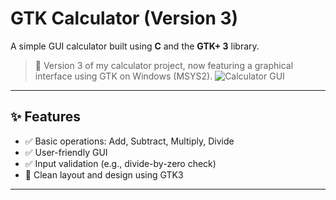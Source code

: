 # GTK Calculator (Version 3)

A simple GUI calculator built using **C** and the **GTK+ 3** library.

> 🔧 Version 3 of my calculator project, now featuring a graphical interface using GTK on Windows (MSYS2).
![Calculator GUI](file:///C:/Users/DELL/Downloads/ChatGPT%20Image%20Jul%205,%202025,%2004_54_30%20PM%20(1).png)
---

## ✨ Features

- ✅ Basic operations: Add, Subtract, Multiply, Divide
- ✅ User-friendly GUI
- ✅ Input validation (e.g., divide-by-zero check)
- 🔁 Clean layout and design using GTK3

---



